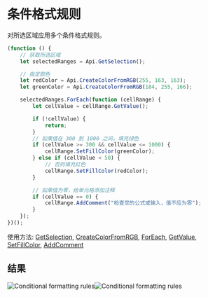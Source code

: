 # 条件格式规则

对所选区域应用多个条件格式规则。

<!-- This code snippet is shown in the screenshot. -->

<!-- eslint-skip -->

```ts
(function () {
    // 获取所选区域
    let selectedRanges = Api.GetSelection();

    // 指定颜色
    let redColor = Api.CreateColorFromRGB(255, 163, 163);
    let greenColor = Api.CreateColorFromRGB(184, 255, 166);

    selectedRanges.ForEach(function (cellRange) {
        let cellValue = cellRange.GetValue();

        if (!cellValue) {
            return;
        }
        // 如果值在 300 到 1000 之间，填充绿色
        if (cellValue >= 300 && cellValue <= 1000) {
            cellRange.SetFillColor(greenColor);
        } else if (cellValue < 50) {
            // 否则填充红色
            cellRange.SetFillColor(redColor);
        }

        // 如果值为零，给单元格添加注释
        if (cellValue == 0) {
            cellRange.AddComment("检查您的公式或输入，值不应为零");
        }
    });
})();
```

使用方法: [GetSelection](../../../../office-api/usage-api/spreadsheet-api/Api/Methods/GetSelection.md), [CreateColorFromRGB](../../../../office-api/usage-api/spreadsheet-api/Api/Methods/CreateColorFromRGB.md), [ForEach](../../../../office-api/usage-api/spreadsheet-api/ApiRange/Methods/ForEach.md), [GetValue](../../../../office-api/usage-api/spreadsheet-api/ApiRange/Methods/GetValue.md), [SetFillColor](../../../../office-api/usage-api/spreadsheet-api/ApiRange/Methods/SetFillColor.md), [AddComment](../../../../office-api/usage-api/spreadsheet-api/ApiRange/Methods/AddComment.md)

## 结果

<!-- imgpath -->

![Conditional formatting rules](/assets/images/plugins/conditional-formatting-rules.png#gh-light-mode-only)![Conditional formatting rules](/assets/images/plugins/conditional-formatting-rules.dark.png#gh-dark-mode-only)
